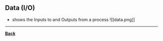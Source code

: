 ## Data (I/O)
- shows the Inputs to and Outputs from a process
![[data.png]]

---
**[Back](COMPROGPrelimCh2)**